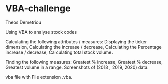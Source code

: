 # VBA-challenge
Theos Demetriou

Using VBA to analyse stock codes

Calculating the following attributes / measures:
    Displaying the ticker dimension,
    Calculating the increase / decrease,
    Calculating the Percentage increase / decrease,
    Calculating total stock volume.

Finding the following measures:
    Greatest % increase,
    Greatest % decrease,
    Greatest volume in a range.
Screenshots of (2018 , 2019, 2020) data.

vba file with File extension .vba.
